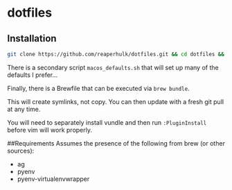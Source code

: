 # dotfiles

## Installation

```bash
git clone https://github.com/reaperhulk/dotfiles.git && cd dotfiles && ./install_dotfiles.sh
```

There is a secondary script `macos_defaults.sh` that will set up many of the defaults I prefer...

Finally, there is a Brewfile that can be executed via `brew bundle`.


This will create symlinks, not copy. You can then update with a fresh git pull at any time.

You will need to separately install vundle and then run `:PluginInstall` before vim will
work properly.

##Requirements
Assumes the presence of the following from brew (or other sources):
* ag
* pyenv
* pyenv-virtualenvwrapper
